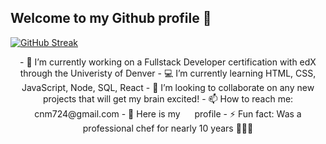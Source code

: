 ## Welcome to my Github profile 👋

<!--
**cnm724** is a ✨ _special_ ✨ repository because its `README.md` (this file) appears on your GitHub profile -->

[![GitHub Streak](https://streak-stats.demolab.com?user=cnm724&theme=neon-dark)](https://git.io/streak-stats)

<div align='center'>
- 📜 I’m currently working on a Fullstack Developer certification with edX through the Univeristy of Denver
- 💻 I’m currently learning HTML, CSS, JavaScript, Node, SQL, React
- 👥 I’m looking to collaborate on any new projects that will get my brain excited!
- 📫 How to reach me: cnm724@gmail.com
- 🔗 Here is my <a href="https://www.linkedin.com/in/courtney-manaligod-2448b4114" target="blank"><img align="center" src="https://github.com/mishmanners/MishManners/blob/master/socials/transparent-Linkedin-logo-icon.png" alt="" height="15" /></a> profile
- ⚡ Fun fact: Was a professional chef for nearly 10 years 👩🏻‍🍳
</div>
